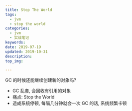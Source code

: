 ```yaml
---
title: Stop The World
tags:
  - jvm
  - stop the world
categories:
  - jvm
  - 实战笔记
keywords: 
date: 2019-07-19
updated: 2019-10-31
description: 
top_img:

---
```


GC 的时候还能继续创建新的对象吗?

  - GC 乱套, 会回收有引用的对象
  - 痛点: Stop the World
  - 造成系统停顿, 每隔几分钟就会一次 GC 的话, 系统频繁卡顿